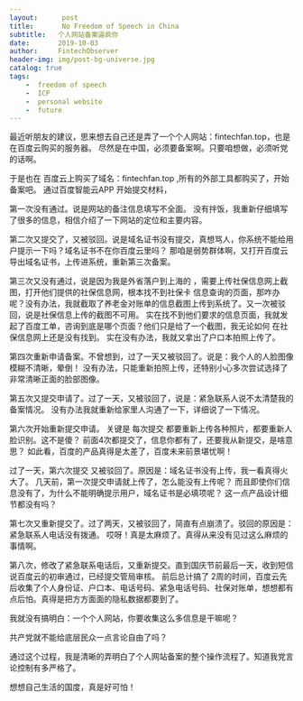 ```yaml
---
layout:      post
title:       No Freedom of Speech in China 
subtitle:   个人网站备案逼疯你
date:       2019-10-03
author:     FintechObserver
header-img: img/post-bg-universe.jpg
catalog: true
tags:
    -  freedom of speech
    -  ICP
    -  personal website
    -  future
---
```

最近听朋友的建议，思来想去自己还是弄了一个个人网站：fintechfan.top，也是在百度云购买的服务器。
尽然是在中国，必须要备案啊。只要咱想做，必须听党的话啊。

于是也在 百度云上购买了域名：fintechfan.top ,所有的外部工具都购买了，开始备案吧。
通过百度智能云APP 开始提交材料，

第一次没有通过。说是网站的备注信息填写不全面。
没有拌饭，我重新仔细填写了很多的信息，相信介绍了一下网站的定位和主要内容。

第二次又提交了，又被驳回。说是域名证书没有提交，真想骂人，你系统不能给用户提示一下吗？域名证书不在你百度云里吗？
那咱是弱势群体啊，又打开百度云导出域名证书，上传进系统，重新第三次备案。

第三次又没有通过，说是因为我是外省落户到上海的 ，需要上传社保信息网上截图，打开他们提供的社保信息网，根本找不到社保卡 信息查询的页面，那咋办呢？没有办法，我就截取了养老金对账单的信息截图上传到系统了。又一次被驳回，说是社保信息上传的截图不可用。
实在找不到他们要求的信息页面，我就发起了百度工单，咨询到底是哪个页面？他们只是给了一个截图，我无论如何
在社保信息网上还是没有找到。
实在没有办法，我就又拿出了户口本拍照上传了。

第四次重新申请备案。不曾想到，过了一天又被驳回了。说是：我个人的人脸图像模糊不清晰，晕倒！
没有办法，只能重新拍照上传，还特别小心多次尝试选择了非常清晰正面的脸部图像。

第五次又提交申请了。过了一天，又被驳回了，说是：紧急联系人说不太清楚我的备案情况。
没有办法我就重新给家里人沟通了一下，详细说了一下情况。

第六次开始重新提交申请。
关键是 每次提交 都要重新上传各种照片，都要重新人脸识别。这不是傻？
前面4次都提交了，信息你都有了，还要我从新提交，是啥意思？
如此看，百度的产品真得是太差了，百度未来前景堪忧啊！

过了一天，第六次提交 又被驳回了。原因是：域名证书没有上传，我一看真得火大了。
几天前，第一次提交申请就上传了，怎么能没有上传呢？ 而且即使你们信息没有了，为什么不能明确提示用户，域名证书是必填项呢？
这一点产品设计细节都没有吗？


第七次又重新提交了。过了两天，又被驳回了，简直有点崩溃了。驳回的原因是：紧急联系人电话没有拨通。
哎呀！真是太麻烦了。真得从来没有见过这么麻烦的事情啊。

第八次，修改了紧急联系电话后，又重新提交。直到国庆节前最后一天，收到短信说百度云的初审通过，已经提交管局审核。
前后总计搞了 2周的时间，百度云先后收集了个人身份证、户口本、电话号码、紧急电话号码、社保对账单，想想都有点后怕。真得是把方方面面的隐私数据都要到了。

我就没有搞明白：一个个人网站，你要收集这么多信息是干嘛呢？ 

共产党就不能给底层民众一点言论自由了吗？

通过这个过程，我是清晰的弄明白了个人网站备案的整个操作流程了。知道我党言论控制有多严格了。

想想自己生活的国度，真是好可怕！
